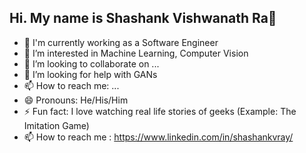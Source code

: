 ## Hi. My name is Shashank Vishwanath Ra👋

<!--
**shashankvray/shashankvray** is a ✨ _special_ ✨ repository because its `README.md` (this file) appears on your GitHub profile.
-->

- 🔭 I'm currently working as a Software Engineer
- 🌱 I’m interested in Machine Learning, Computer Vision
- 👯 I’m looking to collaborate on ...
- 🤔 I’m looking for help with GANs
- 📫 How to reach me: ...
- 😄 Pronouns: He/His/Him
- ⚡ Fun fact:  I love watching real life stories of geeks (Example: The Imitation Game)
- 📫 How to reach me : https://www.linkedin.com/in/shashankvray/

